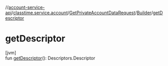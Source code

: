 //[account-service-api](../../../../index.md)/[classtime.service.account](../../index.md)/[GetPrivateAccountDataRequest](../index.md)/[Builder](index.md)/[getDescriptor](get-descriptor.md)

# getDescriptor

[jvm]\
fun [getDescriptor](get-descriptor.md)(): Descriptors.Descriptor
